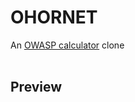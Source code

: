 <h1>OHORNET</h1>

An [OWASP calculator](https://www.owasp-risk-rating.com/) clone
<br>
<br>
<h2>Preview</h2>
